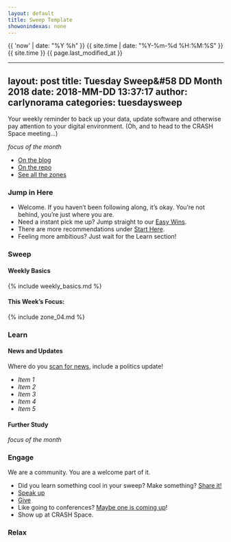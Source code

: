 ```yaml
---
layout: default
title: Sweep Template
showonindexas: none
---
```


{{ 'now' | date: "%Y %h" }}
{{ site.time | date: "%Y-%m-%d %H:%M:%S" }}
{{ site.time }}
{{ page.last_modified_at }}

---
layout: post
title: Tuesday Sweep&#58 DD Month 2018
date: 2018-MM-DD 13:37:17
author: carlynorama
categories: tuesdaysweep
---

Your weekly reminder to back up your data, update software and otherwise pay attention to your digital environment. (Oh, and to head to the CRASH Space meeting…)

_focus of the month_

* [On the blog](https://crashspace.github.io/tuesday/tuesdaysweep/2018/04/24/tuesday-sweep.html)
* [On the repo](https://crashspace.github.io/tuesday/tuesdaysweep/2018/04/24/tuesday-sweep.html)
* [See all the zones](https://crashspace.github.io/tuesday/sweep/)

### Jump in Here

*   Welcome. If you haven’t been following along, it’s okay. You’re not behind, you’re just where you are.
*   Need a instant pick me up? Jump straight to our [Easy Wins](https://crashspace.github.io/tuesday/start/04-pick-an-easy-win.html).
*   There are more recommendations under [Start Here](https://crashspace.github.io/tuesday/start/).
*   Feeling more ambitious? Just wait for the Learn section!

### Sweep

#### Weekly Basics

{% include weekly_basics.md %}

#### This Week’s Focus:

{% include zone_04.md %}

### Learn

#### News and Updates

Where do you [scan for news](https://crashspace.github.io/tuesday/), include a politics update!

* _Item 1_
* _Item 2_
* _Item 3_
* _Item 4_
* _Item 5_

#### Further Study

_focus of the month_

### Engage

We are a community. You are a welcome part of it.

*   Did you learn something cool in your sweep? Make something? [Share it!](https://blog.crashspace.org/2017/05/tuesday-sweep-9-may-2017/)
*   [Speak up](https://blog.crashspace.org/2016/12/one-thing-to-do-today-collect-phone-numbers-for-future-tuesday-sweeps/)
*   [Give](https://blog.crashspace.org/2016/11/one-thing-to-do-today-plan-a-way-to-give-to-the-cause-regularly/)
*   Like going to conferences? [Maybe one is coming up](https://infocon.org/cons/)!
*   Show up at CRASH Space.

### Relax
